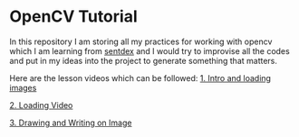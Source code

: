# OpenCV Tutorial
In this repository I am storing all my practices for working with opencv which I am learning from [sentdex](https://www.youtube.com/user/sentdex) and I would try to improvise all the codes and put in my ideas into the project to generate something that matters.

Here are the lesson videos which can be followed:
[1. Intro and loading images](https://www.youtube.com/watch?v=Z78zbnLlPUA&list=PLQVvvaa0QuDdttJXlLtAJxJetJcqmqlQq&index=1)

[2. Loading Video](https://www.youtube.com/watch?v=Jvf5y21ZqtQ&list=PLQVvvaa0QuDdttJXlLtAJxJetJcqmqlQq&index=2)

[3. Drawing and Writing on Image](https://www.youtube.com/watch?v=U6uIrq2eh_o&list=PLQVvvaa0QuDdttJXlLtAJxJetJcqmqlQq&index=3)
